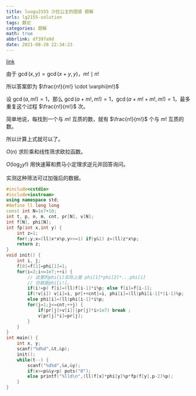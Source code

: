 ```yaml
---
title: luogu2155 沙拉公主的困惑 题解
urls: lg2155-solution
tags: 数论
categories: 题解
math: true
abbrlink: df397a9d
date: 2021-08-28 22:34:23
---
```


[link](https://www.luogu.com.cn/problem/P2155)

由于 $\gcd(x,y) = \gcd(x + y,y)$，$m! \mid n!$

所以答案即为 $\frac{n!}{m!} \cdot \varphi(m!)$

<!--more-->

设 $\gcd(a,m!)=1$，那么 $\gcd(a+m!,m!)=1$，$\gcd(a+m!+m!,m!)=1$，最多重复这个过程 $\frac{n!}{m!}$ 次。

简单地说，每找到一个与 $m!$ 互质的数，就有 $\frac{n!}{m!}$ 个与 $m!$ 互质的数。

所以计算上式就可以了。

$O(n)$ 求阶乘和线性筛求欧拉函数。

$O( \log_2 y!)$ 用快速幂和费马小定理求逆元并回答询问。

实测这种筛法可过加强后的数据。

```cpp 
#include<cstdio>
#include<iostream>
using namespace std;
#define ll long long
const int N=1e7+10;
int t, p, n, m, cnt, pr[N], v[N];
int f[N], phi[N];
int fp(int x,int y) {
    int z=1;
    for(;y;x=(ll)x*x%p,y>>=1) if(y&1) z=(ll)z*x%p;
    return z;
}
void init() {
    int i, j;
    f[0]=f[1]=phi[1]=1;
    for(i=2;i<=1e7;++i) {
        // 这里的phi[i]实际上是 phi[1]*phi[2]*...phi[i]
        // 也就是phi[i!]。
        if(i!=p) f[i]=(ll)f[i-1]*i%p; else f[i]=f[i-1];
        if(!v[i]) v[i]=i, pr[++cnt]=i, phi[i]=(ll)phi[i-1]*(i-1)%p;
        else phi[i]=(ll)phi[i-1]*i%p;
        for(j=1;j<=cnt;++j) {
            if(pr[j]>v[i]||pr[j]*i>1e7) break ;
            v[pr[j]*i]=pr[j];
        }
    }
}
int main() {
    int x, y;
    scanf("%d%d",&t,&p);
    init();
    while(t--) {
		scanf("%d%d",&x,&y);
		if(x>=p&&y<p) puts("0");
		else printf("%lld\n",(ll)f[x]*phi[y]%p*fp(f[y],p-2)%p);	
	}
}
```
